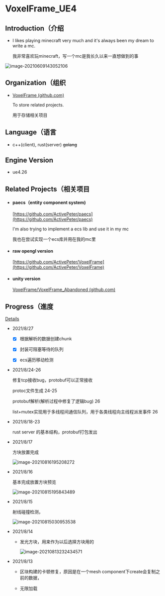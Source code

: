 # VoxelFrame_UE4
## Introduction（介绍

- I likes playing minecraft very much and it's always been my dream to write a mc.

  我非常喜欢玩minecraft，写一个mc是我长久以来一直想做到的事

![image-20210609143052106](https://hanbaoaaa.xyz/tuchuang/images/2021/06/09/image-20210609143052106.png)

## Organization（组织

- [VoxelFrame (github.com)](https://github.com/VoxelFrame)   

  To store related projects.

  用于存储相关项目

## Language（语言

- c++(client), rust(server) ~~golang~~ 

## Engine Version

- ue4.26

## Related Projects（相关项目

- #### paecs（entity component system)

  [https://github.com/ActivePeter/paecs](https://github.com/ActivePeter/paecs)

  I'm also trying to implement a ecs lib and use it in my mc

  我也在尝试实现一个ecs库并用在我的mc里

- #### raw opengl version

  [https://github.com/ActivePeter/VoxelFrame](https://github.com/ActivePeter/VoxelFrame)

- #### unity version

  [VoxelFrame/VoxelFrame_Abandoned (github.com)](https://github.com/VoxelFrame/VoxelFrame_Abandoned)

## Progress（進度

[Details](./record.md)

- 2021/8/27

  - [x] 根据解析的数据创建chunk
  - [x] 封装可阻塞等待的队列
  - [x] ecs遍历移动检测

  

- 2021/8/24-26

  修复tcp接收bug，protobuf可以正常接收

  protoc文件生成 24-25

  protobuf解析(解析过程中修复了逻辑bug) 26

  list+mutex实现用于多线程间通信队列，用于各类线程向主线程派发事件 26

  

- 2021/8/18-23

  rust server 的基本结构，protobuf打包发出

  

- 2021/8/17

  方块放置完成

  ![image-20210816195208272](https://hanbaoaaa.xyz/tuchuang/images/2021/08/16/image-20210816195208272.png)

- 2021/8/16

  基本完成放置方块预览

  ![image-20210815195843489](https://hanbaoaaa.xyz/tuchuang/images/2021/08/15/image-20210815195843489.png)

- 2021/8/15

  射线碰撞检测，

  ![image-20210815030953538](https://hanbaoaaa.xyz/tuchuang/images/2021/08/15/image-20210815030953538.png)

- 2021/8/14

  - 发光方块，用来作为以后选择方块用的

    ![image-20210813232434571](https://hanbaoaaa.xyz/tuchuang/images/2021/08/13/image-20210813232434571.png)

- 2021/8/13

  - 区块构建的卡顿修复，原因是在一个mesh component下create会复制之前的数据，

  - 无限加载

    

